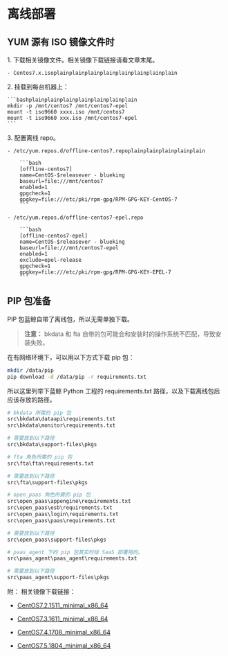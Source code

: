 # 离线部署

## YUM 源有 ISO 镜像文件时

1\. 下载相关镜像文件。相关镜像下载链接请看文章末尾。

    - Centos7.x.isoplainplainplainplainplainplainplainplain

2\. 挂载到每台机器上：

    ```bashplainplainplainplainplainplainplain
    mkdir -p /mnt/centos7 /mnt/centos7-epel
    mount -t iso9660 xxxx.iso /mnt/centos7
    mount -t iso9660 xxx.iso /mnt/centos7-epel
    ```

3\. 配置离线 repo。

    - /etc/yum.repos.d/offline-centos7.repoplainplainplainplainplain

        ```bash
        [offline-centos7]
        name=CentOS-$releasever - blueking
        baseurl=file:///mnt/centos7
        enabled=1
        gpgcheck=1
        gpgkey=file:///etc/pki/rpm-gpg/RPM-GPG-KEY-CentOS-7
        ```

    - /etc/yum.repos.d/offline-centos7-epel.repo

        ```bash
        [offline-centos7-epel]
        name=CentOS-$releasever - blueking
        baseurl=file:///mnt/centos7-epel
        enabled=1
        exclude=epel-release
        gpgcheck=1
        gpgkey=file:///etc/pki/rpm-gpg/RPM-GPG-KEY-EPEL-7
        ```

## PIP 包准备

PIP 包蓝鲸自带了离线包，所以无需单独下载。

> **注意：** bkdata 和 fta 自带的包可能会和安装时的操作系统不匹配，导致安装失败。

在有网络环境下，可以用以下方式下载 pip 包：

```bash
mkdir /data/pip
pip download -d /data/pip -r requirements.txt
```

所以这里列举下蓝鲸 Python 工程的 requirements.txt 路径，以及下载离线包后应该存放的路径。

```bash
# bkdata 所需的 pip 包
src\bkdata\dataapi\requirements.txt
src\bkdata\monitor\requirements.txt

# 需要放到以下路径
src\bkdata\support-files\pkgs

# fta 角色所需的 pip 包
src\fta\fta\requirements.txt

# 需要放到以下路径
src\fta\support-files\pkgs

# open_paas 角色所需的 pip 包
src\open_paas\appengine\requirements.txt
src\open_paas\esb\requirements.txt
src\open_paas\login\requirements.txt
src\open_paas\paas\requirements.txt

# 需要放到以下路径
src\open_paas\support-files\pkgs

# paas_agent 下的 pip 包其实时给 SaaS 部署用的。
src\paas_agent\paas_agent\requirements.txt

# 需要放到以下路径
src\paas_agent\support-files\pkgs
```

附： 相关镜像下载链接：

  - [CentOS7.2.1511_minimal_x86_64](http://bktencent-1252002024.file.myqcloud.com/bk_offline_repo-7.2.1511.iso)

  - [CentOS7.3.1611_minimal_x86_64](http://bktencent-1252002024.file.myqcloud.com/bk_offline_repo-7.3.1611.iso)

  - [CentOS7.4.1708_minimal_x86_64](http://bktencent-1252002024.file.myqcloud.com/bk_offline_repo-7.4.1708.iso)

  - [CentOS7.5.1804_minimal_x86_64](http://bktencent-1252002024.file.myqcloud.com/bk_offline_repo-7.5.1804.iso)
